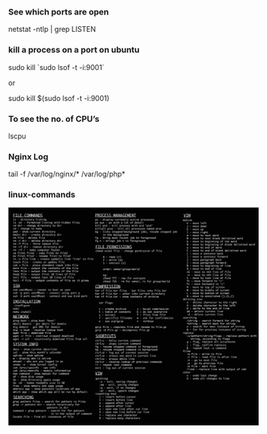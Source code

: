 ### See which ports are open
netstat -ntlp | grep LISTEN

### kill a process on a port on ubuntu
sudo kill \`sudo lsof -t -i:9001\`

or

sudo kill $(sudo lsof -t -i:9001)

### To see the no. of CPU’s
lscpu

### Nginx Log
tail -f /var/log/nginx/* /var/log/php*


### linux-commands
![1](linux-commands.png)
